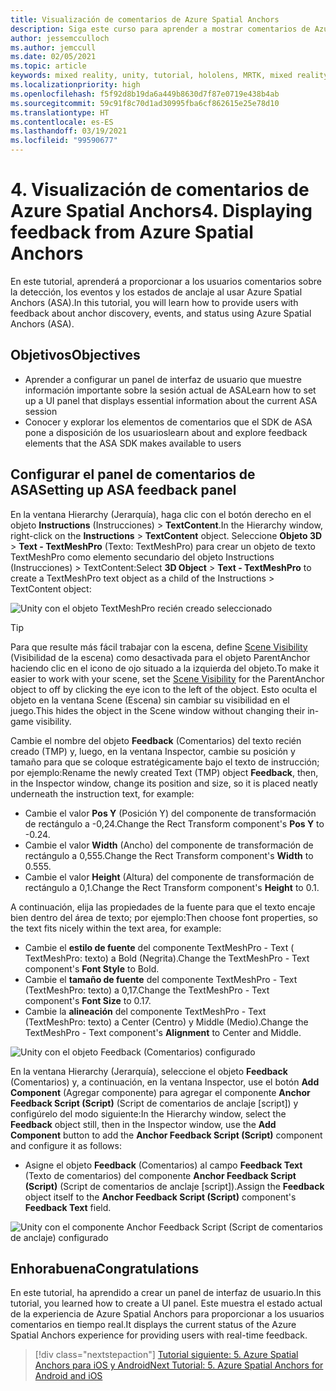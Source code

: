 ```yaml
---
title: Visualización de comentarios de Azure Spatial Anchors
description: Siga este curso para aprender a mostrar comentarios de Azure Spatial Anchors en una aplicación de realidad mixta.
author: jessemcculloch
ms.author: jemccull
ms.date: 02/05/2021
ms.topic: article
keywords: mixed reality, unity, tutorial, hololens, MRTK, mixed reality toolkit, UWP, Azure spatial anchors, sessions, feedback elements
ms.localizationpriority: high
ms.openlocfilehash: f5f92d8b19da6a449b8630d7f87e0719e438b4ab
ms.sourcegitcommit: 59c91f8c70d1ad30995fba6cf862615e25e78d10
ms.translationtype: HT
ms.contentlocale: es-ES
ms.lasthandoff: 03/19/2021
ms.locfileid: "99590677"
---
```

# <a name="4-displaying-feedback-from-azure-spatial-anchors"></a><span data-ttu-id="c1395-104">4. Visualización de comentarios de Azure Spatial Anchors</span><span class="sxs-lookup"><span data-stu-id="c1395-104">4. Displaying feedback from Azure Spatial Anchors</span></span>

<span data-ttu-id="c1395-105">En este tutorial, aprenderá a proporcionar a los usuarios comentarios sobre la detección, los eventos y los estados de anclaje al usar Azure Spatial Anchors (ASA).</span><span class="sxs-lookup"><span data-stu-id="c1395-105">In this tutorial, you will learn how to provide users with feedback about anchor discovery, events, and status using Azure Spatial Anchors (ASA).</span></span>

## <a name="objectives"></a><span data-ttu-id="c1395-106">Objetivos</span><span class="sxs-lookup"><span data-stu-id="c1395-106">Objectives</span></span>

* <span data-ttu-id="c1395-107">Aprender a configurar un panel de interfaz de usuario que muestre información importante sobre la sesión actual de ASA</span><span class="sxs-lookup"><span data-stu-id="c1395-107">Learn how to set up a UI panel that displays essential information about the current ASA session</span></span>
* <span data-ttu-id="c1395-108">Conocer y explorar los elementos de comentarios que el SDK de ASA pone a disposición de los usuarios</span><span class="sxs-lookup"><span data-stu-id="c1395-108">learn about and explore feedback elements that the ASA SDK makes available to users</span></span>

## <a name="setting-up-asa-feedback-panel"></a><span data-ttu-id="c1395-109">Configurar el panel de comentarios de ASA</span><span class="sxs-lookup"><span data-stu-id="c1395-109">Setting up ASA feedback panel</span></span>

<span data-ttu-id="c1395-110">En la ventana Hierarchy (Jerarquía), haga clic con el botón derecho en el objeto **Instructions** (Instrucciones)  > **TextContent**.</span><span class="sxs-lookup"><span data-stu-id="c1395-110">In the Hierarchy window, right-click on the **Instructions** > **TextContent** object.</span></span> <span data-ttu-id="c1395-111">Seleccione **Objeto 3D** > **Text - TextMeshPro** (Texto: TextMeshPro) para crear un objeto de texto TextMeshPro como elemento secundario del objeto Instructions (Instrucciones) > TextContent:</span><span class="sxs-lookup"><span data-stu-id="c1395-111">Select **3D Object** > **Text - TextMeshPro** to create a TextMeshPro text object as a child of the Instructions > TextContent object:</span></span>

![Unity con el objeto TextMeshPro recién creado seleccionado](images/mr-learning-asa/asa-04-section1-step1-1.png)

> [!TIP]
> <span data-ttu-id="c1395-113">Para que resulte más fácil trabajar con la escena, define <a href="https://docs.unity3d.com/Manual/SceneVisibility.html" target="_blank">Scene Visibility</a> (Visibilidad de la escena) como desactivada para el objeto ParentAnchor haciendo clic en el icono de ojo situado a la izquierda del objeto.</span><span class="sxs-lookup"><span data-stu-id="c1395-113">To make it easier to work with your scene, set the  <a href="https://docs.unity3d.com/Manual/SceneVisibility.html" target="_blank">Scene Visibility</a> for the ParentAnchor object to off by clicking the eye icon to the left of the object.</span></span> <span data-ttu-id="c1395-114">Esto oculta el objeto en la ventana Scene (Escena) sin cambiar su visibilidad en el juego.</span><span class="sxs-lookup"><span data-stu-id="c1395-114">This hides the object in the Scene window without changing their in-game visibility.</span></span>

<span data-ttu-id="c1395-115">Cambie el nombre del objeto **Feedback** (Comentarios) del texto recién creado (TMP) y, luego, en la ventana Inspector, cambie su posición y tamaño para que se coloque estratégicamente bajo el texto de instrucción; por ejemplo:</span><span class="sxs-lookup"><span data-stu-id="c1395-115">Rename the newly created Text (TMP) object **Feedback**, then, in the Inspector window, change its position and size, so it is placed neatly underneath the instruction text, for example:</span></span>

* <span data-ttu-id="c1395-116">Cambie el valor **Pos Y** (Posición Y) del componente de transformación de rectángulo a -0,24.</span><span class="sxs-lookup"><span data-stu-id="c1395-116">Change the Rect Transform component's **Pos Y** to -0.24.</span></span>
* <span data-ttu-id="c1395-117">Cambie el valor **Width** (Ancho) del componente de transformación de rectángulo a 0,555.</span><span class="sxs-lookup"><span data-stu-id="c1395-117">Change the Rect Transform component's **Width** to 0.555.</span></span>
* <span data-ttu-id="c1395-118">Cambie el valor **Height** (Altura) del componente de transformación de rectángulo a 0,1.</span><span class="sxs-lookup"><span data-stu-id="c1395-118">Change the Rect Transform component's **Height** to 0.1.</span></span>

<span data-ttu-id="c1395-119">A continuación, elija las propiedades de la fuente para que el texto encaje bien dentro del área de texto; por ejemplo:</span><span class="sxs-lookup"><span data-stu-id="c1395-119">Then choose font properties, so the text fits nicely within the text area, for example:</span></span>

* <span data-ttu-id="c1395-120">Cambie el **estilo de fuente** del componente TextMeshPro - Text ( TextMeshPro: texto) a Bold (Negrita).</span><span class="sxs-lookup"><span data-stu-id="c1395-120">Change the TextMeshPro - Text component's **Font Style** to Bold.</span></span>
* <span data-ttu-id="c1395-121">Cambie el **tamaño de fuente** del componente TextMeshPro - Text (TextMeshPro: texto) a 0,17.</span><span class="sxs-lookup"><span data-stu-id="c1395-121">Change the TextMeshPro - Text component's **Font Size** to 0.17.</span></span>
* <span data-ttu-id="c1395-122">Cambie la **alineación** del componente TextMeshPro - Text (TextMeshPro: texto) a Center (Centro) y Middle (Medio).</span><span class="sxs-lookup"><span data-stu-id="c1395-122">Change the TextMeshPro - Text component's **Alignment** to Center and Middle.</span></span>

![Unity con el objeto Feedback (Comentarios) configurado](images/mr-learning-asa/asa-04-section1-step1-2.png)

<span data-ttu-id="c1395-124">En la ventana Hierarchy (Jerarquía), seleccione el objeto **Feedback** (Comentarios) y, a continuación, en la ventana Inspector, use el botón **Add Component** (Agregar componente) para agregar el componente **Anchor Feedback Script (Script)** (Script de comentarios de anclaje [script]) y configúrelo del modo siguiente:</span><span class="sxs-lookup"><span data-stu-id="c1395-124">In the Hierarchy window, select the **Feedback** object still, then in the Inspector window, use the **Add Component** button to add the **Anchor Feedback Script (Script)** component and configure it as follows:</span></span>

* <span data-ttu-id="c1395-125">Asigne el objeto **Feedback** (Comentarios) al campo **Feedback Text** (Texto de comentarios) del componente **Anchor Feedback Script (Script)** (Script de comentarios de anclaje [script]).</span><span class="sxs-lookup"><span data-stu-id="c1395-125">Assign the **Feedback** object itself to the **Anchor Feedback Script (Script)** component's **Feedback Text** field.</span></span>

![Unity con el componente Anchor Feedback Script (Script de comentarios de anclaje) configurado](images/mr-learning-asa/asa-04-section1-step1-3.png)

## <a name="congratulations"></a><span data-ttu-id="c1395-127">Enhorabuena</span><span class="sxs-lookup"><span data-stu-id="c1395-127">Congratulations</span></span>

<span data-ttu-id="c1395-128">En este tutorial, ha aprendido a crear un panel de interfaz de usuario.</span><span class="sxs-lookup"><span data-stu-id="c1395-128">In this tutorial, you learned how to create a UI panel.</span></span> <span data-ttu-id="c1395-129">Este muestra el estado actual de la experiencia de  Azure Spatial Anchors para proporcionar a los usuarios comentarios en tiempo real.</span><span class="sxs-lookup"><span data-stu-id="c1395-129">It displays the current status of the Azure Spatial Anchors experience for providing users with real-time feedback.</span></span>

> [!div class="nextstepaction"]
> [<span data-ttu-id="c1395-130">Tutorial siguiente: 5. Azure Spatial Anchors para iOS y Android</span><span class="sxs-lookup"><span data-stu-id="c1395-130">Next Tutorial: 5. Azure Spatial Anchors for Android and iOS</span></span>](mr-learning-asa-05.md)
